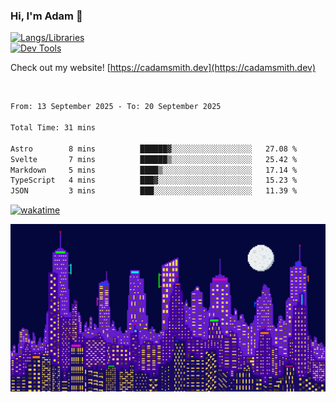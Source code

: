 ### Hi, I'm Adam 👋

[![Langs/Libraries](https://skillicons.dev/icons?i=cs,dotnet,js,css,html,sass,ts,jquery,bootstrap)](https://skillicons.dev)
<br/>
[![Dev Tools](https://skillicons.dev/icons?i=git,github,githubactions,visualstudio)](https://skillicons.dev)

Check out my website! [https://cadamsmith.dev](https://cadamsmith.dev)

<br/>

<!--START_SECTION:waka-->

```txt
From: 13 September 2025 - To: 20 September 2025

Total Time: 31 mins

Astro        8 mins          ██████▓░░░░░░░░░░░░░░░░░░   27.08 %
Svelte       7 mins          ██████▒░░░░░░░░░░░░░░░░░░   25.42 %
Markdown     5 mins          ████▒░░░░░░░░░░░░░░░░░░░░   17.14 %
TypeScript   4 mins          ███▓░░░░░░░░░░░░░░░░░░░░░   15.23 %
JSON         3 mins          ███░░░░░░░░░░░░░░░░░░░░░░   11.39 %
```

<!--END_SECTION:waka-->

[![wakatime](https://wakatime.com/badge/user/2234bda2-efd3-47c5-8724-79108edfe9aa.svg)](https://wakatime.com/@2234bda2-efd3-47c5-8724-79108edfe9aa)

![Pixelated city at night](./media/city.gif)
